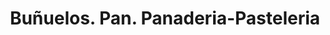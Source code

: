 ---
title: "Buñuelos. Pan. Panaderia-Pasteleria"
url: /chiquinquira/bunuelos-pan-panaderia-pasteleria/
shop: Bäckerei
---